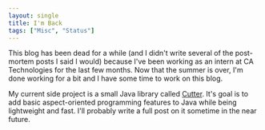 ```yaml
---
layout: single
title: I'm Back
tags: ["Misc", "Status"]
---
```


This blog has been dead for a while (and I didn't write several of the post-mortem posts I said I would) because I've been working as an intern at CA Technologies for the last few months. Now that the summer is over, I'm done working for a bit and I have some time to work on this blog.

My current side project is a small Java library called [Cutter](https://github.com/Spaceman1701/Cutter). It's goal is to add basic aspect-oriented programming features to Java while being lightweight and fast. I'll probably write a full post on it sometime in the near future.